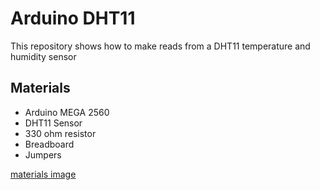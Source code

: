 # Arduino  DHT11
This repository shows how to make reads from a DHT11 temperature and humidity sensor

## Materials
- Arduino MEGA 2560
- DHT11 Sensor
- 330 ohm resistor
- Breadboard
- Jumpers

[materials image](Images/Materials.jpg?raw=true "Optional Title")